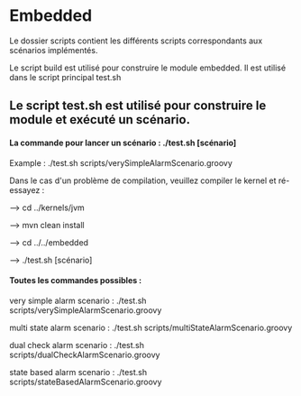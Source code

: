 # Embedded

Le dossier scripts contient les différents scripts correspondants aux scénarios implémentés.

Le script build est utilisé pour construire le module embedded. Il est utilisé dans le script principal test.sh

## Le script test.sh est utilisé pour construire le module et exécuté un scénario.
#### La commande pour lancer un scénario :  ./test.sh [scénario]
Example : ./test.sh scripts/verySimpleAlarmScenario.groovy

Dans le cas d'un problème de compilation, veuillez compiler le kernel et ré-essayez : 

--> cd ../kernels/jvm

--> mvn clean install

--> cd ../../embedded

--> ./test.sh [scénario]

#### Toutes les commandes possibles :

very simple alarm scenario :  ./test.sh scripts/verySimpleAlarmScenario.groovy

multi state alarm scenario :  ./test.sh scripts/multiStateAlarmScenario.groovy

dual check alarm scenario :   ./test.sh scripts/dualCheckAlarmScenario.groovy

state based alarm scenario :  ./test.sh scripts/stateBasedAlarmScenario.groovy
